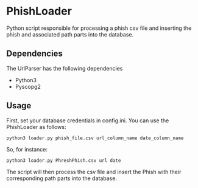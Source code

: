 # PhishLoader

Python script responsible for processing a phish csv file and inserting the phish and associated path parts into the database.

## Dependencies

The UrlParser has the following dependencies

* Python3
* Pyscopg2

## Usage

First, set your database credentials in config.ini. You can use the PhishLoader as follows:

```
python3 loader.py phish_file.csv url_column_name date_column_name
```

So, for instance:

```
python3 loader.py PhreshPhish.csv url date
```

The script will then process the csv file and insert the Phish with their corresponding path parts into the database.
